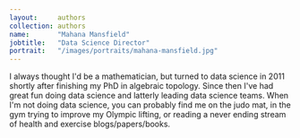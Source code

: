 ```yaml
---
layout:     authors
collection: authors
name:       "Mahana Mansfield"
jobtitle:   "Data Science Director"
portrait:   "/images/portraits/mahana-mansfield.jpg"
---
```


I always thought I'd be a mathematician, but turned to data science in 2011 shortly after finishing my PhD in 
algebraic topology. Since then I've had great fun doing data science and latterly leading data science teams.
When I'm not doing data science, you can probably find me on the judo mat, in the gym trying to improve my 
Olympic lifting, or reading a never ending stream of health and exercise blogs/papers/books.
